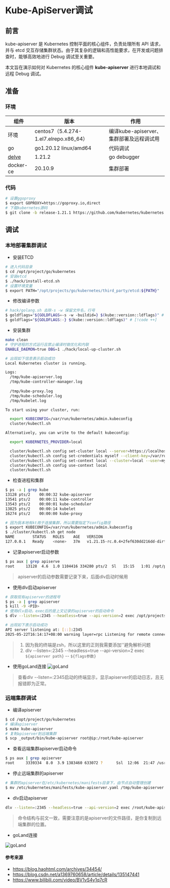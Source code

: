 # Kube-ApiServer调试
## 前言

kube-apiserver 是 Kubernetes 控制平面的核心组件，负责处理所有 API 请求，并与 etcd 交互存储集群状态。由于其复杂的逻辑和高性能要求，在开发或问题排查时，能够高效地进行 Debug 调试至关重要。

本文旨在演示如何对 Kubernetes 的核心组件 **kube-apiserver** 进行本地调试和远程 Debug 调试。
## 准备

### 环境

| 组件                                                         | 版本                                   | 作用                                     |
| ------------------------------------------------------------ | -------------------------------------- | ---------------------------------------- |
| 环境                                                         | centos7（5.4.274-1.el7.elrepo.x86_64） | 编译kube-apiserver、集群部署及远程调试用 |
| go                                                           | go1.20.12 linux/amd64                  | 代码调试                                 |
| [delve](https://github.com/go-delve/delve/tree/master/Documentation/installation) | 1.21.2                                 | go debugger                              |
| docker-ce                                                    | 20.10.9                                | 集群部署                                 |

### 代码

```bash
# 设置ggoproxy
$ export GOPROXY=https://goproxy.io,direct 
# 下载kubernetes源码
$ git clone -b release-1.21.1 https://github.com/kubernetes/kubernetes.git
```

## 调试

### 本地部署集群调试

- 安装ETCD

```bash
# 进入代码目录
$ cd /opt/project/go/kubernetes
# 安装etcd
$ ./hack/install-etcd.sh
# 设置环境变量
$ export PATH="/opt/projects/go/kubernetes/third_party/etcd:${PATH}"
```

- 修改编译参数

```bash
# hack/golang.sh 去除-s -w 保留文件名，行号
$ goldflags="${GOLDFLAGS=-s -w -buildid=} $(kube::version::ldflags)" # [!code --]
$ goldflags="${GOLDFLAGS:-} $(kube::version::ldflags)" # [!code ++]
```

- 安装集群

```bash
make clean
# 守护进程的方式运行且禁止编译时做优化和内联
ENABLE_DAEMON=true DBG=1 ./hack/local-up-cluster.sh

# 出现如下信息表示启动成功
Local Kubernetes cluster is running.

Logs:
  /tmp/kube-apiserver.log
  /tmp/kube-controller-manager.log
  
  /tmp/kube-proxy.log
  /tmp/kube-scheduler.log
  /tmp/kubelet.log

To start using your cluster, run:

  export KUBECONFIG=/var/run/kubernetes/admin.kubeconfig
  cluster/kubectl.sh

Alternatively, you can write to the default kubeconfig:

  export KUBERNETES_PROVIDER=local

  cluster/kubectl.sh config set-cluster local --server=https://localhost:6443 --certificate-authority=/var/run/kubernetes/server-ca.crt
  cluster/kubectl.sh config set-credentials myself --client-key=/var/run/kubernetes/client-admin.key --client-certificate=/var/run/kubernetes/client-admin.crt
  cluster/kubectl.sh config set-context local --cluster=local --user=myself
  cluster/kubectl.sh config use-context local
  cluster/kubectl.sh
```
- 检查进程和集群
```bash
$ ps -a | grep kube
13128 pts/2    00:00:32 kube-apiserver
13541 pts/2    00:00:11 kube-controller
13543 pts/2    00:00:01 kube-scheduler
13825 pts/2    00:00:14 kubelet
16274 pts/2    00:00:00 kube-proxy

# 因为我本地有kt用于连接集群，所以需要指定下config路径
$ export KUBECONFIG=/var/run/kubernetes/admin.kubeconfig
$ ./cluster/kubectl.sh get node
NAME        STATUS   ROLES    AGE   VERSION
127.0.0.1   Ready    <none>   37m   v1.21.15-rc.0.4+2fef630dd216dd-dirty
```

- 记录apiserver启动参数

```bash
$ ps aux | grep apiserve
root     13128  4.6  1.0 1104416 334280 pts/2  Sl   15:15   1:01 /opt/projects/go/kubernetes/_output/local/bin/linux/amd64/kube-apiserver --authorization-mode=Node,RBAC  --cloud-provider= --cloud-config=   --v=3 --vmodule= --audit-policy-file=/tmp/kube-audit-policy-file --audit-log-path=/tmp/kube-apiserver-audit.log --authorization-webhook-config-file= --authentication-token-webhook-config-file= --cert-dir=/var/run/kubernetes --client-ca-file=/var/run/kubernetes/client-ca.crt --kubelet-client-certificate=/var/run/kubernetes/client-kube-apiserver.crt --kubelet-client-key=/var/run/kubernetes/client-kube-apiserver.key --service-account-key-file=/tmp/kube-serviceaccount.key --service-account-lookup=true --service-account-issuer=https://kubernetes.default.svc --service-account-jwks-uri=https://kubernetes.default.svc/openid/v1/jwks --service-account-signing-key-file=/tmp/kube-serviceaccount.key --enable-admission-plugins=NamespaceLifecycle,LimitRanger,ServiceAccount,DefaultStorageClass,DefaultTolerationSeconds,Priority,MutatingAdmissionWebhook,ValidatingAdmissionWebhook,ResourceQuota --disable-admission-plugins= --admission-control-config-file= --bind-address=0.0.0.0 --secure-port=6443 --tls-cert-file=/var/run/kubernetes/serving-kube-apiserver.crt --tls-private-key-file=/var/run/kubernetes/serving-kube-apiserver.key --storage-backend=etcd3 --storage-media-type=application/vnd.kubernetes.protobuf --etcd-servers=http://127.0.0.1:2379 --service-cluster-ip-range=10.0.0.0/24 --feature-gates=AllAlpha=false --external-hostname=localhost --requestheader-username-headers=X-Remote-User --requestheader-group-headers=X-Remote-Group --requestheader-extra-headers-prefix=X-Remote-Extra- --requestheader-client-ca-file=/var/run/kubernetes/request-header-ca.crt --requestheader-allowed-names=system:auth-proxy --proxy-client-cert-file=/var/run/kubernetes/client-auth-proxy.crt --proxy-client-key-file=/var/run/kubernetes/client-auth-proxy.key --cors-allowed-origins=/127.0.0.1(:[0-9]+)?$,/localhost(:[0-9]+)?$
```
> apiserver的启动参数需要记录下来，后面dlv启动时候用

- 使用dlv启动apiserver
```bash
# 获取现有apiserver的进程号
$ ps -a | grep apiserver
$ kill -9 <PID>
# 使用dlv启动，exec后的是上文记录的apiserver的启动命令
$ dlv --listen=:2345 --headless=true --api-version=2 exec /opt/projects/go/kubernetes/_output/local/bin/linux/amd64/kube-apiserver -- --authorization-mode=Node,RBAC  --cloud-provider= --cloud-config=   --v=3 --vmodule= --audit-policy-file=/tmp/kube-audit-policy-file --audit-log-path=/tmp/kube-apiserver-audit.log --authorization-webhook-config-file= --authentication-token-webhook-config-file= --cert-dir=/var/run/kubernetes --client-ca-file=/var/run/kubernetes/client-ca.crt --kubelet-client-certificate=/var/run/kubernetes/client-kube-apiserver.crt --kubelet-client-key=/var/run/kubernetes/client-kube-apiserver.key --service-account-key-file=/tmp/kube-serviceaccount.key --service-account-lookup=true --service-account-issuer=https://kubernetes.default.svc --service-account-jwks-uri=https://kubernetes.default.svc/openid/v1/jwks --service-account-signing-key-file=/tmp/kube-serviceaccount.key --enable-admission-plugins=NamespaceLifecycle,LimitRanger,ServiceAccount,DefaultStorageClass,DefaultTolerationSeconds,Priority,MutatingAdmissionWebhook,ValidatingAdmissionWebhook,ResourceQuota --disable-admission-plugins= --admission-control-config-file= --bind-address=0.0.0.0 --secure-port=6443 --tls-cert-file=/var/run/kubernetes/serving-kube-apiserver.crt --tls-private-key-file=/var/run/kubernetes/serving-kube-apiserver.key --storage-backend=etcd3 --storage-media-type=application/vnd.kubernetes.protobuf --etcd-servers=http://127.0.0.1:2379 --service-cluster-ip-range=10.0.0.0/24 --feature-gates=AllAlpha=false --external-hostname=localhost --requestheader-username-headers=X-Remote-User --requestheader-group-headers=X-Remote-Group --requestheader-extra-headers-prefix=X-Remote-Extra- --requestheader-client-ca-file=/var/run/kubernetes/request-header-ca.crt --requestheader-allowed-names=system:auth-proxy --proxy-client-cert-file=/var/run/kubernetes/client-auth-proxy.crt --proxy-client-key-file=/var/run/kubernetes/client-auth-proxy.key --cors-allowed-origins='/127.0.0.1(:[0-9]+)?$,/localhost(:[0-9]+)?$'

# 出现如下表示启动成功
API server listening at: [::]:2345
2025-05-22T16:14:17+08:00 warning layer=rpc Listening for remote connections (connections are not authenticated nor encrypted)

```
> 1. 因为我的终端是zsh，所以这里的正则我需要添加''避免解析问题
> 2. dlv --listen=:2345 --headless=true --api-version=2 exec `${apiserver path}` -- `${flags参数}`

- 使用goLand连接
![goLand](https://fn.leejay.top:9000/images/2025/05/22/5f35c3b9-eca8-4c65-a98c-87b03fa7f84f.jpeg)

> 查看dlv --listen=:2345启动的终端显示，显示apiserver的启动日志，且无报错即为正常。

### 远端集群调试

- 编译apiserver
```bash
$ cd /opt/project/go/kubernetes
# 编译apiserver
$ make kube-apiserver
# 复制apiserver到远端集群
$ scp _output/bin/kube-apiserver root@ip:/root/kube-apiserver
```
- 查看远端集群apiserver启动命令
```bash
$ ps aux | grep apiserver
root     3339334  8.0  3.9 1383460 633072 ?      Ssl  12:06  21:47 /usr/local/bin/kube-apiserver --v=8 --insecure-port=0 --service-cluster-ip-range=100.64.0.0/16 --service-account-key-file=/etc/kubernetes/pki/ca.pem --service-account-lookup --client-ca-file=/etc/kubernetes/pki/ca.pem --tls-cert-file=/etc/kubernetes/pki/apiserver.pem --tls-private-key-file=/etc/kubernetes/pki/apiserver-key.pem --secure-port=6443 --allow-privileged=true --advertise-address=10.50.8.27 --kubelet-client-certificate=/etc/kubernetes/pki/kubelet-client.pem --kubelet-client-key=/etc/kubernetes/pki/kubelet-client-key.pem --kubelet-certificate-authority=/etc/kubernetes/pki/ca.pem --profiling=false --audit-log-path=/var/log/apiserver/apiserveraudit.log --audit-log-maxage=30 --audit-log-maxbackup=10 --audit-log-maxsize=100 --audit-policy-file=/etc/kubernetes/audit-policy.yaml --tls-cipher-suites=TLS_ECDHE_RSA_WITH_AES_128_GCM_SHA256,TLS_ECDHE_ECDSA_WITH_AES_128_GCM_SHA256 --kubelet-preferred-address-types=InternalIP,ExternalIP,Hostname --default-not-ready-toleration-seconds=60 --default-unreachable-toleration-seconds=60 --feature-gates=RemoveSelfLink=false --feature-gates=BoundServiceAccountTokenVolume=false --service-account-issuer=https://kubernetes.default.svc.cluster.local --service-account-signing-key-file=/etc/kubernetes/pki/ca-key.pem --requestheader-client-ca-file=/etc/kubernetes/pki/ca.pem --proxy-client-cert-file=/etc/kubernetes/pki/apiserver.pem --proxy-client-key-file=/etc/kubernetes/pki/apiserver-key.pem --authorization-mode=Node,RBAC --etcd-cafile=/etc/etcd/ssl/ca.pem --etcd-certfile=/etc/etcd/ssl/client.pem --etcd-keyfile=/etc/etcd/ssl/client-key.pem --etcd-servers=https://10.50.8.27:2379

```

- 停止远端集群的apiserver
```bash
# 集群的apiserver在/etc/kubernetes/manifests目录下，由节点自动管理创建
$ mv /etc/kubernetes/manifests/kube-apiserver.yaml /tmp/kube-apiserver.yaml
```

- dlv启动apiserver
```bash
dlv --listen=:2345 --headless=true --api-version=2 exec /root/kube-apiserver -- --v=8 --insecure-port=0 --service-cluster-ip-range=100.64.0.0/16 --service-account-key-file=/etc/kubernetes/pki/ca.pem --service-account-lookup --client-ca-file=/etc/kubernetes/pki/ca.pem --tls-cert-file=/etc/kubernetes/pki/apiserver.pem --tls-private-key-file=/etc/kubernetes/pki/apiserver-key.pem --secure-port=6443 --allow-privileged=true --advertise-address=10.50.8.27 --kubelet-client-certificate=/etc/kubernetes/pki/kubelet-client.pem --kubelet-client-key=/etc/kubernetes/pki/kubelet-client-key.pem --kubelet-certificate-authority=/etc/kubernetes/pki/ca.pem --profiling=false --audit-log-path=/var/log/apiserver/apiserveraudit.log --audit-log-maxage=30 --audit-log-maxbackup=10 --audit-log-maxsize=100 --audit-policy-file=/etc/kubernetes/audit-policy.yaml --tls-cipher-suites=TLS_ECDHE_RSA_WITH_AES_128_GCM_SHA256,TLS_ECDHE_ECDSA_WITH_AES_128_GCM_SHA256 --kubelet-preferred-address-types=InternalIP,ExternalIP,Hostname --default-not-ready-toleration-seconds=60 --default-unreachable-toleration-seconds=60 --feature-gates=RemoveSelfLink=false --feature-gates=BoundServiceAccountTokenVolume=false --service-account-issuer=https://kubernetes.default.svc.cluster.local --service-account-signing-key-file=/etc/kubernetes/pki/ca-key.pem --requestheader-client-ca-file=/etc/kubernetes/pki/ca.pem --proxy-client-cert-file=/etc/kubernetes/pki/apiserver.pem --proxy-client-key-file=/etc/kubernetes/pki/apiserver-key.pem --authorization-mode=Node,RBAC --etcd-cafile=/etc/etcd/ssl/ca.pem --etcd-certfile=/etc/etcd/ssl/client.pem --etcd-keyfile=/etc/etcd/ssl/client-key.pem --etcd-servers=https://10.50.8.27:2379
```
> 命令结构与前文一致，需要注意的是apiserver的文件路径，是你复制到远端集群的位置。

- goLand连接

![goLand](https://fn.leejay.top:9000/images/2025/05/22/5f35c3b9-eca8-4c65-a98c-87b03fa7f84f.jpeg)

#### 参考来源

- https://blog.haohtml.com/archives/34454/
- https://blog.csdn.net/a1369760658/article/details/135147441
- https://www.bilibili.com/video/BV1vS4y1q7cR
